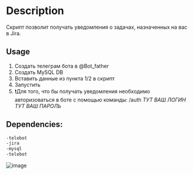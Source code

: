# Description
Скрипт позволит получать уведомления о задачах, назначенных на вас в Jira.
## Usage
1. Создать телеграм бота в @Bot_father
2. Создать MySQL DB
3. Вставить данные из пункта 1/2 в скрипт
4. Запустить
5. ❗️Для того, что бы получать уведомления необходимо авторизоваться в боте с помощью команды:
  /auth *ТУТ ВАШ ЛОГИН*  *ТУТ ВАШ ПАРОЛЬ*
## Dependencies:
```bash
-telebot
-jira
-mysql
-telebot
```

![image](https://github.com/Vadimak170/JiraNotifyBot/assets/35347393/0957da2f-d1a6-4d1b-b222-b47ec2c6e2da)
